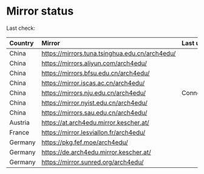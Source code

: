<script src="./time.js"></script>
# Mirror status
Last check: <script type="text/javascript">localize(1699536090.8642578);</script>

|Country|Mirror|Last update|
|:------|:-----|:----------|
|China|https://mirrors.tuna.tsinghua.edu.cn/arch4edu/|<script type="text/javascript">localize(1699512088);</script>|
|China|https://mirrors.aliyun.com/arch4edu/|<script type="text/javascript">localize(1699512088);</script>|
|China|https://mirrors.bfsu.edu.cn/arch4edu/|<script type="text/javascript">localize(1699512088);</script>|
|China|https://mirror.iscas.ac.cn/arch4edu/|<script type="text/javascript">localize(1699512088);</script>|
|China|https://mirrors.nju.edu.cn/arch4edu/|ConnectTimeout|
|China|https://mirror.nyist.edu.cn/arch4edu/|<script type="text/javascript">localize(1699512088);</script>|
|China|https://mirrors.sau.edu.cn/arch4edu/|<script type="text/javascript">localize(1699512088);</script>|
|Austria|https://at.arch4edu.mirror.kescher.at/|<script type="text/javascript">localize(1699512088);</script>|
|France|https://mirror.lesviallon.fr/arch4edu/|<script type="text/javascript">localize(1699512088);</script>|
|Germany|https://pkg.fef.moe/arch4edu/|<script type="text/javascript">localize(1699512088);</script>|
|Germany|https://de.arch4edu.mirror.kescher.at/|<script type="text/javascript">localize(1699512088);</script>|
|Germany|https://mirror.sunred.org/arch4edu/|<script type="text/javascript">localize(1699512088);</script>|

<script src="./tablefilter/tablefilter.js"></script>
<script src="./table.js"></script>